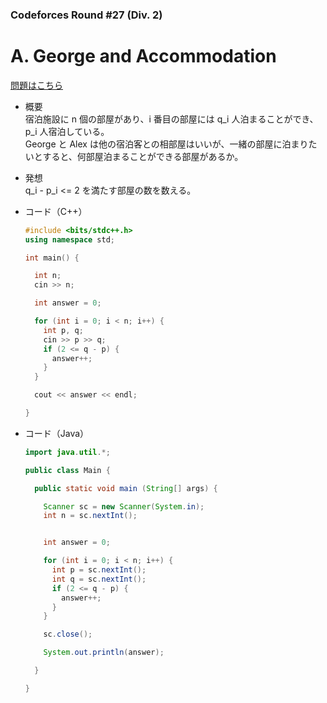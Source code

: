 ### Codeforces Round #27 (Div. 2)

# A. George and Accommodation

  [問題はこちら](https://codeforces.com/problemset/problem/467/A)
  
- 概要<br>
  宿泊施設に n 個の部屋があり、i 番目の部屋には q_i 人泊まることができ、p_i 人宿泊している。<br>
  George と Alex は他の宿泊客との相部屋はいいが、一緒の部屋に泊まりたいとすると、何部屋泊まることができる部屋があるか。
  
- 発想<br>
  q_i - p_i <= 2 を満たす部屋の数を数える。<br>
  
  
- コード（C++）

  ```cpp
  #include <bits/stdc++.h>
  using namespace std;

  int main() {

    int n;
    cin >> n;

    int answer = 0;

    for (int i = 0; i < n; i++) {
      int p, q;
      cin >> p >> q;
      if (2 <= q - p) {
        answer++;
      }
    }

    cout << answer << endl;

  }
  ```
  
- コード（Java）

  ```java
  import java.util.*;

  public class Main {

    public static void main (String[] args) {

      Scanner sc = new Scanner(System.in);
      int n = sc.nextInt();


      int answer = 0;

      for (int i = 0; i < n; i++) {
        int p = sc.nextInt();
        int q = sc.nextInt();
        if (2 <= q - p) {
          answer++;
        }
      }

      sc.close();

      System.out.println(answer);

    }

  }
  ```
    